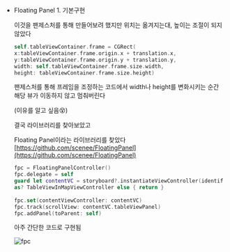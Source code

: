 - Floating Panel 1. 기본구현

    이것을 팬제스처를 통해 만들어보려 했지만 위치는 옮겨지는대, 높이는 조절이 되지 않았다

    ```swift
    self.tableViewContainer.frame = CGRect(
    x:tableViewContainer.frame.origin.x + translation.x, 
    y:tableViewContainer.frame.origin.y + translation.y, 
    width: self.tableViewContainer.frame.size.width, 
    height: tableViewContainer.frame.size.height)
    ```

    팬제스처를 통해 프레임을 조정하는 코드에서 width나 height를 변화시키는 순간
    해당 뷰가 이동하지 않고 멈춰버린다

    (이유를 알고 싶음😵)

    결국 라이브러리를 찾아보았고

    Floating Panel이라는 라이브러리를 찾았다 [https://github.com/scenee/FloatingPanel](https://github.com/scenee/FloatingPanel)

    ```swift
    fpc = FloatingPanelController()
    fpc.delegate = self
    guard let contentVC = storyboard?.instantiateViewController(identifier: "contentVC") 
    as? TableViewInMapViewController else { return }
            
    fpc.set(contentViewController: contentVC)
    fpc.track(scrollView: contentVC.tableViewPanel)
    fpc.addPanel(toParent: self)
    ```

    아주 간단한 코드로 구현됨

    ![fpc](https://user-images.githubusercontent.com/77920227/122388501-e6e3a280-cfaa-11eb-865d-5b4bb89e1e58.gif)

